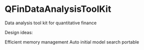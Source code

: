 # QFinDataAnalysisToolKit
 Data analysis tool kit for quantitative finance

Design ideas:

Efficient memory management
Auto initial model search
portable
